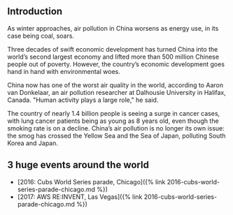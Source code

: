 ## Introduction

As winter approaches, air pollution in China worsens as energy use, in its case being coal, soars.

Three decades of swift economic development has turned China into the world’s second largest economy and lifted more than 500 million Chinese people out of poverty. However, the country’s economic development goes hand in hand with environmental woes.

China now has one of the worst air quality in the world, according to Aaron van Donkelaar, an air pollution researcher at Dalhousie University in Halifax, Canada. "Human activity plays a large role," he said.

The country of nearly 1.4 billion people is seeing a surge in cancer cases, with lung cancer patients being as young as 8 years old, even though the smoking rate is on a decline. China’s air pollution is no longer its own issue: the smog has crossed the Yellow Sea and the Sea of Japan, polluting South Korea and Japan.

## 3 huge events around the world

* [2016: Cubs World Series parade, Chicago]({% link 2016-cubs-world-series-parade-chicago.md %})
* [2017: AWS RE:INVENT, Las Vegas]({% link 2016-cubs-world-series-parade-chicago.md %})
